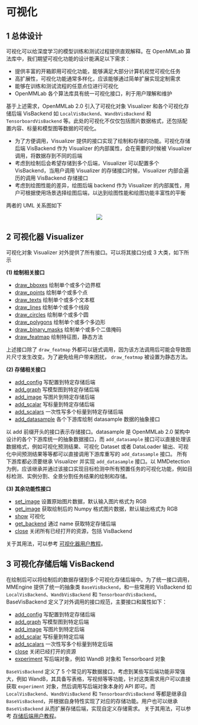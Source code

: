 # 可视化

## 1 总体设计

可视化可以给深度学习的模型训练和测试过程提供直观解释。在 OpenMMLab 算法库中，我们期望可视化功能的设计能满足以下需求：

- 提供丰富的开箱即用可视化功能，能够满足大部分计算机视觉可视化任务
- 高扩展性，可视化功能通常多样化，应该能够通过简单扩展实现定制需求
- 能够在训练和测试流程的任意点位进行可视化
- OpenMMLab 各个算法库具有统一可视化接口，利于用户理解和维护

基于上述需求，OpenMMLab 2.0 引入了可视化对象 Visualizer 和各个可视化存储后端 VisBackend 如 `LocalVisBackend`、`WandbVisBackend` 和 `TensorboardVisBackend` 等。此处的可视化不仅仅包括图片数据格式，还包括配置内容、标量和模型图等数据的可视化。

- 为了方便调用，Visualizer 提供的接口实现了绘制和存储的功能。可视化存储后端 VisBackend 作为 Visualizer 的内部属性，会在需要的时候被 Visualizer 调用，将数据存到不同的后端
- 考虑到绘制后会希望存储到多个后端，Visualizer 可以配置多个 VisBackend，当用户调用 Visualizer 的存储接口时候，Visualizer 内部会遍历的调用 VisBackend 存储接口
- 考虑到绘图性能的差异，绘图后端 backend 作为 Visualizer 的内部属性，用户可根据使用场景选择绘图后端，以达到绘图性能和绘图功能丰富性的平衡

两者的 UML 关系图如下

<div align="center">
 <img src="https://user-images.githubusercontent.com/17425982/163327736-f7cb3b16-ef07-46bc-982a-3cc7495e6c82.png" >
</div>

## 2 可视化器 Visualizer

可视化对象 Visualizer 对外提供了所有接口。可以将其接口分成 3 大类，如下所示

**(1) 绘制相关接口**

- [draw_bboxes](mmengine.visualization.Visualizer.draw_bboxes) 绘制单个或多个边界框
- [draw_points](mmengine.visualization.Visualizer.draw_points) 绘制单个或多个点
- [draw_texts](mmengine.visualization.Visualizer.draw_texts) 绘制单个或多个文本框
- [draw_lines](mmengine.visualization.Visualizer.draw_lines) 绘制单个或多个线段
- [draw_circles](mmengine.visualization.Visualizer.draw_circles) 绘制单个或多个圆
- [draw_polygons](mmengine.visualization.Visualizer.draw_polygons) 绘制单个或多个多边形
- [draw_binary_masks](mmengine.visualization.Visualizer.draw_binary_masks) 绘制单个或多个二值掩码
- [draw_featmap](mmengine.visualization.Visualizer.draw_featmap) 绘制特征图，静态方法

上述接口除了 `draw_featmap` 外都可以链式调用，因为该方法调用后可能会导致图片尺寸发生改变。为了避免给用户带来困扰， `draw_featmap` 被设置为静态方法。

**(2) 存储相关接口**

- [add_config](mmengine.visualization.Visualizer.add_config) 写配置到特定存储后端
- [add_graph](mmengine.visualization.Visualizer.add_graph) 写模型图到特定存储后端
- [add_image](mmengine.visualization.Visualizer.add_image) 写图片到特定存储后端
- [add_scalar](mmengine.visualization.Visualizer.add_scalar) 写标量到特定存储后端
- [add_scalars](mmengine.visualization.Visualizer.add_scalars) 一次性写多个标量到特定存储后端
- [add_datasample](mmengine.visualization.Visualizer.add_datasample) 各个下游库绘制 datasample 数据的抽象接口

以 add 前缀开头的接口表示存储接口。datasample 是 OpenMMLab 2.0 架构中设计的各个下游库统一的抽象数据接口，而 `add_datasample` 接口可以直接处理该数据格式，例如可视化预测结果、可视化 Dataset 或者 DataLoader 输出、可视化中间预测结果等等都可以直接调用下游库重写的 `add_datasample` 接口。
所有下游库都必须要继承 Visualizer 并实现 `add_datasample` 接口。以 MMDetection 为例，应该继承并通过该接口实现目标检测中所有预置任务的可视化功能，例如目标检测、实例分割、全景分割任务结果的绘制和存储。

**(3) 其余功能性接口**

- [set_image](mmengine.visualization.Visualizer.set_image) 设置原始图片数据，默认输入图片格式为 RGB
- [get_image](mmengine.visualization.Visualizer.get_image) 获取绘制后的 Numpy 格式图片数据，默认输出格式为 RGB
- [show](mmengine.visualization.Visualizer.show) 可视化
- [get_backend](mmengine.visualization.Visualizer.get_backend) 通过 name 获取特定存储后端
- [close](mmengine.visualization.Visualizer.close) 关闭所有已经打开的资源，包括 VisBackend

关于其用法，可以参考 [可视化器用户教程](../advanced_tutorials/visualization.md)。

## 3 可视化存储后端 VisBackend

在绘制后可以将绘制后的数据存储到多个可视化存储后端中。为了统一接口调用，MMEngine 提供了统一的抽象类 `BaseVisBackend`，和一些常用的 VisBackend 如 `LocalVisBackend`、`WandbVisBackend` 和 `TensorboardVisBackend`。
BaseVisBackend 定义了对外调用的接口规范，主要接口和属性如下：

- [add_config](mmengine.visualization.BaseVisBackend.add_config) 写配置到特定存储后端
- [add_graph](mmengine.visualization.BaseVisBackend.add_graph) 写模型图到特定后端
- [add_image](mmengine.visualization.BaseVisBackend.add_image) 写图片到特定后端
- [add_scalar](mmengine.visualization.BaseVisBackend.add_scalar) 写标量到特定后端
- [add_scalars](mmengine.visualization.BaseVisBackend.add_scalars) 一次性写多个标量到特定后端
- [close](mmengine.visualization.BaseVisBackend.close) 关闭已经打开的资源
- [experiment](mmengine.visualization.BaseVisBackend.experiment) 写后端对象，例如 WandB 对象和 Tensorboard 对象

`BaseVisBackend` 定义了 5 个常见的写数据接口，考虑到某些写后端功能非常强大，例如 WandB，其具备写表格，写视频等等功能，针对这类需求用户可以直接获取 `experiment` 对象，然后调用写后端对象本身的 API 即可。而 `LocalVisBackend`、`WandbVisBackend` 和 `TensorboardVisBackend` 等都是继承自 `BaseVisBackend`，并根据自身特性实现了对应的存储功能。用户也可以继承 `BaseVisBackend` 从而扩展存储后端，实现自定义存储需求。
关于其用法，可以参考 [存储后端用户教程](../advanced_tutorials//visualization.md)。
